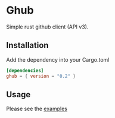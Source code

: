 # Ghub
Simple rust github client (API v3).


## Installation
Add the dependency into your Cargo.toml

```toml
[dependencies]
ghub = { version = "0.2" }
```


## Usage
Please see the [examples](examples/src/bin)
